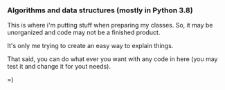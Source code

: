 ### Algorithms and data structures (mostly in Python 3.8)
This is where i'm putting stuff when preparing my classes. So, it may be unorganized and code may not be a finished product.

It's only me trying to create an easy way to explain things.

That said, you can do what ever you want with any code in here (you may test it and change it for yout needs).

=)